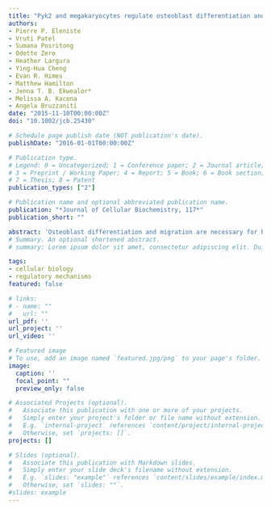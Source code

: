 ```yaml
---
title: "Pyk2 and megakaryocytes regulate osteoblast differentiation and migration via distinct and overlapping mechanisms"
authors:
- Pierre P. Eleniste
- Vruti Patel
- Sumana Posritong
- Odette Zero
- Heather Largura
- Ying-Hua Cheng
- Evan R. Himes
- Matthew Hamilton
- Jenna T. B. Ekwealor*
- Melissa A. Kacena
- Angela Bruzzaniti
date: "2015-11-10T00:00:00Z"
doi: "10.1002/jcb.25430"

# Schedule page publish date (NOT publication's date).
publishDate: "2016-01-01T00:00:00Z"

# Publication type.
# Legend: 0 = Uncategorized; 1 = Conference paper; 2 = Journal article;
# 3 = Preprint / Working Paper; 4 = Report; 5 = Book; 6 = Book section;
# 7 = Thesis; 8 = Patent
publication_types: ["2"]

# Publication name and optional abbreviated publication name.
publication: "*Journal of Cellular Biochemistry, 117*"
publication_short: ""

abstract: 'Osteoblast differentiation and migration are necessary for bone formation during bone remodeling. Mice lacking the proline-rich tyrosinekinase Pyk2 (Pyk2-KO) have increased bone mass, in part due to increased osteoblast proliferation. Megakaryocytes (MKs), the platelet-producing cells, also promote osteoblast proliferation in vitro and bone-formation in vivo via a pathway that involves Pyk2. In the currentstudy, we examined the mechanism of action of Pyk2, and the role of MKs, on osteoblast differentiation and migration. We found that Pyk2-KOosteoblasts express elevated alkaline phosphatase (ALP), type I collagen and osteocalcin mRNA levels as well as increased ALP activity, andmineralization, conﬁrming that Pyk2 negatively regulates osteoblast function. Since Pyk2 Y402 phosphorylation is important for its catalyticactivity and for its protein-scaffolding functions, we expressed the phosphorylation-mutant (Pyk2Y402F) and kinase-mutant (Pyk2K457A)inPyk2-KO osteoblasts. Both Pyk2Y402Fand Pyk2K457Areduced ALP activity, whereas only kinase-inactive Pyk2K457Ainhibited Pyk2-KOosteoblast migration. Consistent with a role for Pyk2 on ALP activity, co-culture of MKs with osteoblasts led to a decrease in the level ofphosphorylated Pyk2 (pY402) as well as a decrease in ALP activity. Although, Pyk2-KO osteoblasts exhibited increased migration compared towild-type osteoblasts, Pyk2 expression was not required necessary for the ability of MKs to stimulate osteoblast migration. Together, these datasuggest that osteoblast differentiation and migration are inversely regulated by MKs via distinct Pyk2-dependent and independent signalingpathways. Novel drugs that distinguish between the kinase-dependent or protein-scaffolding functions of Pyk2 may provide therapeuticspeciﬁcity for the control of bone-related diseases.'
# Summary. An optional shortened abstract.
# summary: Lorem ipsum dolor sit amet, consectetur adipiscing elit. Duis posuere tellus ac convallis placerat. Proin tincidunt magna sed ex sollicitudin condimentum.

tags:
- cellular biology
- regulatory mechanisms
featured: false

# links:
# - name: ""
#   url: ""
url_pdf: ''
url_project: ''
url_video: ''

# Featured image
# To use, add an image named `featured.jpg/png` to your page's folder. 
image:
  caption: ''
  focal_point: ""
  preview_only: false

# Associated Projects (optional).
#   Associate this publication with one or more of your projects.
#   Simply enter your project's folder or file name without extension.
#   E.g. `internal-project` references `content/project/internal-project/index.md`.
#   Otherwise, set `projects: []`.
projects: []

# Slides (optional).
#   Associate this publication with Markdown slides.
#   Simply enter your slide deck's filename without extension.
#   E.g. `slides: "example"` references `content/slides/example/index.md`.
#   Otherwise, set `slides: ""`.
#slides: example
---
```


